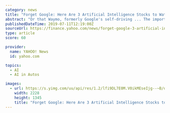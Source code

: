 ```yaml
---
category: news
title: "Forget Google: Here Are 3 Artificial Intelligence Stocks to Watch"
abstract: "Or that Waymo, formerly Google's self-driving ... The important thing to remember is that artificial intelligence may not always take the shape of digital assistants and self-driving cars."
publishedDateTime: 2019-07-11T12:19:00Z
sourceUrl: https://finance.yahoo.com/news/forget-google-3-artificial-intelligence-120000658.html
type: article
score: 60

provider:
  name: YAHOO! News
  id: yahoo.com

topics:
  - AI
  - AI in Autos

images:
  - url: https://s.yimg.com/uu/api/res/1.2/lfi9DL7E0M.V0ikMEseIjg--~B/dz0wO3NtPTE7YXBwaWQ9eXRhY2h5b24-/https://media.zenfs.com/en-US/homerun/motleyfool.com/03fed12b2187518ff6a3ec9c4f756ca5
    width: 2228
    height: 1345
    title: "Forget Google: Here Are 3 Artificial Intelligence Stocks to Watch"
---
```


